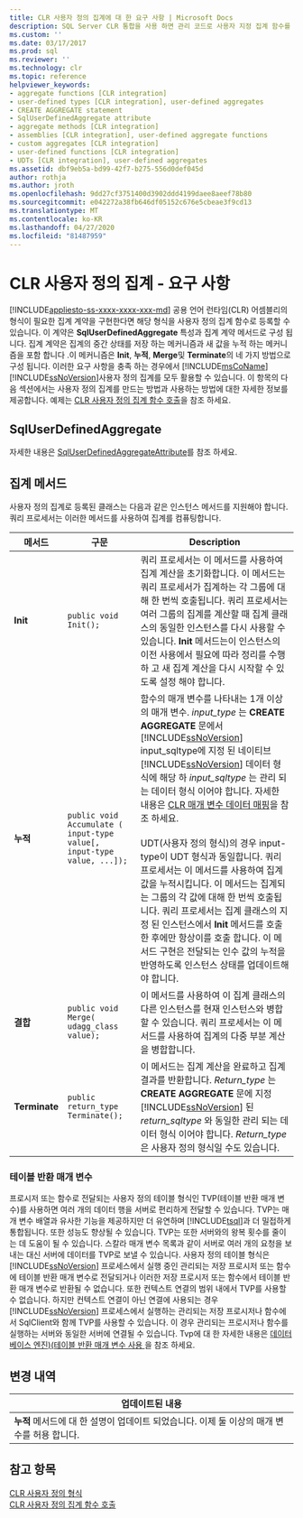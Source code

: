 ```yaml
---
title: CLR 사용자 정의 집계에 대 한 요구 사항 | Microsoft Docs
description: SQL Server CLR 통합을 사용 하면 관리 코드로 사용자 지정 집계 함수를 만들 수 있습니다. 필요한 집계 계약을 구현 해야 합니다.
ms.custom: ''
ms.date: 03/17/2017
ms.prod: sql
ms.reviewer: ''
ms.technology: clr
ms.topic: reference
helpviewer_keywords:
- aggregate functions [CLR integration]
- user-defined types [CLR integration], user-defined aggregates
- CREATE AGGREGATE statement
- SqlUserDefinedAggregate attribute
- aggregate methods [CLR integration]
- assemblies [CLR integration], user-defined aggregate functions
- custom aggregates [CLR integration]
- user-defined functions [CLR integration]
- UDTs [CLR integration], user-defined aggregates
ms.assetid: dbf9eb5a-bd99-42f7-b275-556d0def045d
author: rothja
ms.author: jroth
ms.openlocfilehash: 9dd27cf3751400d3902ddd4199daee8aeef78b80
ms.sourcegitcommit: e042272a38fb646df05152c676e5cbeae3f9cd13
ms.translationtype: MT
ms.contentlocale: ko-KR
ms.lasthandoff: 04/27/2020
ms.locfileid: "81487959"
---
```

# <a name="clr-user-defined-aggregates---requirements"></a>CLR 사용자 정의 집계 - 요구 사항
[!INCLUDE[appliesto-ss-xxxx-xxxx-xxx-md](../../includes/appliesto-ss-xxxx-xxxx-xxx-md.md)]
  공용 언어 런타임(CLR) 어셈블리의 형식이 필요한 집계 계약을 구현한다면 해당 형식을 사용자 정의 집계 함수로 등록할 수 있습니다. 이 계약은 **SqlUserDefinedAggregate** 특성과 집계 계약 메서드로 구성 됩니다. 집계 계약은 집계의 중간 상태를 저장 하는 메커니즘과 새 값을 누적 하는 메커니즘을 포함 합니다 .이 메커니즘은 **Init**, **누적**, **Merge**및 **Terminate**의 네 가지 방법으로 구성 됩니다. 이러한 요구 사항을 충족 하는 경우에서 [!INCLUDE[msCoName](../../includes/msconame-md.md)] [!INCLUDE[ssNoVersion](../../includes/ssnoversion-md.md)]사용자 정의 집계를 모두 활용할 수 있습니다. 이 항목의 다음 섹션에서는 사용자 정의 집계를 만드는 방법과 사용하는 방법에 대한 자세한 정보를 제공합니다. 예제는 [CLR 사용자 정의 집계 함수 호출](../../relational-databases/clr-integration-database-objects-user-defined-functions/clr-user-defined-aggregate-invoking-functions.md)을 참조 하세요.  
  
## <a name="sqluserdefinedaggregate"></a>SqlUserDefinedAggregate  
 자세한 내용은 [SqlUserDefinedAggregateAttribute](https://go.microsoft.com/fwlink/?LinkId=124626)를 참조 하세요.  
  
## <a name="aggregation-methods"></a>집계 메서드  
 사용자 정의 집계로 등록된 클래스는 다음과 같은 인스턴스 메서드를 지원해야 합니다. 쿼리 프로세서는 이러한 메서드를 사용하여 집계를 컴퓨팅합니다.  
  
|메서드|구문|Description|  
|------------|------------|-----------------|  
|**Init**|`public void Init();`|쿼리 프로세서는 이 메서드를 사용하여 집계 계산을 초기화합니다. 이 메서드는 쿼리 프로세서가 집계하는 각 그룹에 대해 한 번씩 호출됩니다. 쿼리 프로세서는 여러 그룹의 집계를 계산할 때 집계 클래스의 동일한 인스턴스를 다시 사용할 수 있습니다. **Init** 메서드는이 인스턴스의 이전 사용에서 필요에 따라 정리를 수행 하 고 새 집계 계산을 다시 시작할 수 있도록 설정 해야 합니다.|  
|**누적**|`public void Accumulate ( input-type value[, input-type value, ...]);`|함수의 매개 변수를 나타내는 1개 이상의 매개 변수. *input_type* 는 **CREATE AGGREGATE** 문에서 [!INCLUDE[ssNoVersion](../../includes/ssnoversion-md.md)] input_sqltype에 지정 된 네이티브 [!INCLUDE[ssNoVersion](../../includes/ssnoversion-md.md)] 데이터 형식에 해당 하 *input_sqltype* 는 관리 되는 데이터 형식 이어야 합니다. 자세한 내용은 [CLR 매개 변수 데이터 매핑](../../relational-databases/clr-integration-database-objects-types-net-framework/mapping-clr-parameter-data.md)을 참조 하세요.<br /><br /> UDT(사용자 정의 형식)의 경우 input-type이 UDT 형식과 동일합니다. 쿼리 프로세서는 이 메서드를 사용하여 집계 값을 누적시킵니다. 이 메서드는 집계되는 그룹의 각 값에 대해 한 번씩 호출됩니다. 쿼리 프로세서는 집계 클래스의 지정 된 인스턴스에서 **Init** 메서드를 호출한 후에만 항상이를 호출 합니다. 이 메서드 구현은 전달되는 인수 값의 누적을 반영하도록 인스턴스 상태를 업데이트해야 합니다.|  
|**결합**|`public void Merge( udagg_class value);`|이 메서드를 사용하여 이 집계 클래스의 다른 인스턴스를 현재 인스턴스와 병합할 수 있습니다. 쿼리 프로세서는 이 메서드를 사용하여 집계의 다중 부분 계산을 병합합니다.|  
|**Terminate**|`public return_type Terminate();`|이 메서드는 집계 계산을 완료하고 집계 결과를 반환합니다. *Return_type* 는 **CREATE AGGREGATE** 문에 지정 [!INCLUDE[ssNoVersion](../../includes/ssnoversion-md.md)] 된 *return_sqltype* 와 동일한 관리 되는 데이터 형식 이어야 합니다. *Return_type* 은 사용자 정의 형식일 수도 있습니다.|  
  
### <a name="table-valued-parameters"></a>테이블 반환 매개 변수  
 프로시저 또는 함수로 전달되는 사용자 정의 테이블 형식인 TVP(테이블 반환 매개 변수)를 사용하면 여러 개의 데이터 행을 서버로 편리하게 전달할 수 있습니다. TVP는 매개 변수 배열과 유사한 기능을 제공하지만 더 유연하며 [!INCLUDE[tsql](../../includes/tsql-md.md)]과 더 밀접하게 통합됩니다. 또한 성능도 향상될 수 있습니다. TVP는 또한 서버와의 왕복 횟수를 줄이는 데 도움이 될 수 있습니다. 스칼라 매개 변수 목록과 같이 서버로 여러 개의 요청을 보내는 대신 서버에 데이터를 TVP로 보낼 수 있습니다. 사용자 정의 테이블 형식은 [!INCLUDE[ssNoVersion](../../includes/ssnoversion-md.md)] 프로세스에서 실행 중인 관리되는 저장 프로시저 또는 함수에 테이블 반환 매개 변수로 전달되거나 이러한 저장 프로시저 또는 함수에서 테이블 반환 매개 변수로 반환될 수 없습니다. 또한 컨텍스트 연결의 범위 내에서 TVP를 사용할 수 없습니다. 하지만 컨텍스트 연결이 아닌 연결에 사용되는 경우 [!INCLUDE[ssNoVersion](../../includes/ssnoversion-md.md)] 프로세스에서 실행하는 관리되는 저장 프로시저나 함수에서 SqlClient와 함께 TVP를 사용할 수 있습니다. 이 경우 관리되는 프로시저나 함수를 실행하는 서버와 동일한 서버에 연결될 수 있습니다. Tvp에 대 한 자세한 내용은 [데이터베이스 엔진&#41;&#40;테이블 반환 매개 변수 사용 ](../../relational-databases/tables/use-table-valued-parameters-database-engine.md)을 참조 하세요.  
  
## <a name="change-history"></a>변경 내역  
  
|업데이트된 내용|  
|---------------------|  
|**누적** 메서드에 대 한 설명이 업데이트 되었습니다. 이제 둘 이상의 매개 변수를 허용 합니다.|  
  
## <a name="see-also"></a>참고 항목  
 [CLR 사용자 정의 형식](../../relational-databases/clr-integration-database-objects-user-defined-types/clr-user-defined-types.md)   
 [CLR 사용자 정의 집계 함수 호출](../../relational-databases/clr-integration-database-objects-user-defined-functions/clr-user-defined-aggregate-invoking-functions.md)  
  
  
